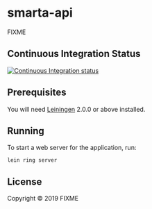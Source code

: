 # smarta-api

FIXME

## Continuous Integration Status

[![Continuous Integration status](https://secure.travis-ci.org/csmith-cb/smarta-api.png)](http://travis-ci.org/csmith-cb/smarta-api)

## Prerequisites

You will need [Leiningen][] 2.0.0 or above installed.

[leiningen]: https://github.com/technomancy/leiningen

## Running

To start a web server for the application, run:

    lein ring server

## License

Copyright © 2019 FIXME

